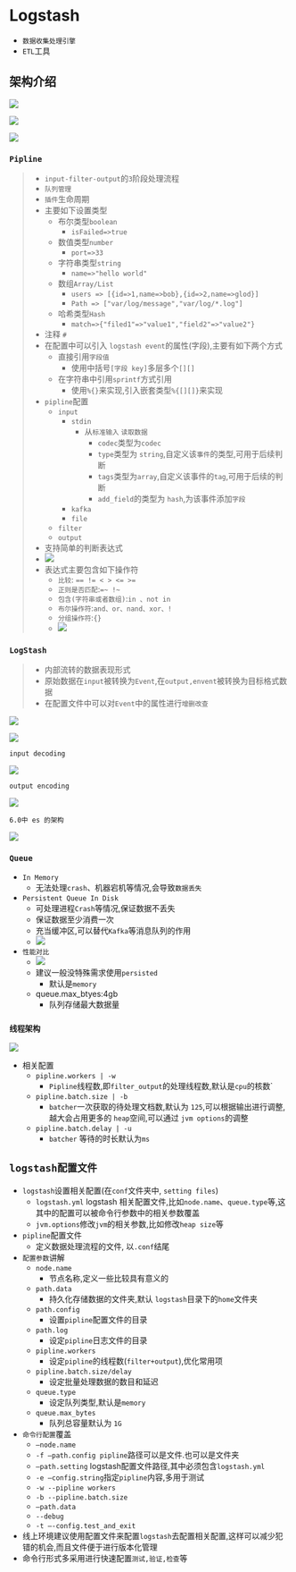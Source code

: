 # Logstash

- `数据收集处理引擎`
- `ETL`工具

## 架构介绍

![](./images/logstash.png)

![](./images/Snipaste_2019-06-20_21-48-01.png)

![](./images/Snipaste_2019-06-20_21-48-28.png)

### `Pipline`

> - `input-filter-output`的`3`阶段处理流程
> - `队列管理`
> - `插件`生命周期
> - 主要如下设置类型
>   - 布尔类型`boolean`
>     - `isFailed=>true`
>   - 数值类型`number`
>     - `port=>33`
>   - 字符串类型`string`
>     - `name=>"hello world"`
>   - 数组`Array/List`
>     - `users => [{id=>1,name=>bob},{id=>2,name=>glod}]`
>     - `Path => ["var/log/message","var/log/*.log"]`
>   - 哈希类型`Hash`
>     - `match=>{"filed1"=>"value1","field2"=>"value2"}`
> - 注释 `#`
> - 在配置中可以引入 `logstash event`的属性(字段),主要有如下两个方式
>   - 直接引用`字段值`
>     - 使用中括号`[字段 key]`多层多个`[][]`
>   - 在字符串中引用`sprintf`方式引用
>     - 使用`%{}`来实现,引入嵌套类型`%{[][]}`来实现
> - `pipline`配置
>   - `input`
>     - `stdin`
>       - 从`标准输入` `读取数据`
>         - `codec`类型为`codec`
>         - `type`类型为 `string`,自定义该`事件`的类型,可用于后续判断
>         - `tags`类型为`array`,自定义该事件的`tag`,可用于后续的判断
>         - `add_field`的类型为 `hash`,为该事件添加`字段`
>     - `kafka`
>     - `file`
>   - `filter`
>   - `output`
> - 支持简单的判断表达式
> - ![](./images/Snipaste_2019-06-21_00-44-04.png)
> - 表达式主要包含如下操作符
>   - `比较`: `== != < > <= >=`
>   - `正则是否匹配`:`=~ !~`
>   - `包含(字符串或者数组)`:`in 、not in`
>   - `布尔操作符`:`and、or、nand、xor、!`
>   - `分组操作符`:`{}`
>   - ![](./images/Snipaste_2019-06-21_00-50-31.png)

### `LogStash`

> - 内部流转的数据表现形式
> - 原始数据在`input`被转换为`Event`,在`output,envent`被转换为目标格式数据
> - 在配置文件中可以对`Event`中的属性进行`增删改查`

![](./images/Snipaste_2019-06-20_21-51-21.png)

![](./images/Snipaste_2019-06-20_21-52-12.png)

`input decoding`

![](./images/Snipaste_2019-06-20_21-53-13.png)

`output encoding`

![](./images/Snipaste_2019-06-20_21-56-20.png)

`6.0中 es 的架构`

![](./images/Snipaste_2019-06-20_22-01-14.png)

### `Queue`

- `In Memory`
  - 无法处理`crash`、机器宕机等情况,会导致`数据丢失`
- `Persistent Queue In Disk`
  - 可处理进程`Crash`等情况,保证数据不丢失
  - 保证数据至少消费一次
  - 充当缓冲区,可以替代`Kafka`等消息队列的作用
  - ![](./images/Snipaste_2019-06-20_22-21-25.png)
- `性能对比`
  - ![](./images/Snipaste_2019-06-20_22-22-04.png)
  - 建议一般没特殊需求使用`persisted`
    - 默认是`memory`
  - queue.max_btyes:4gb
    - 队列存储最大数据量

### `线程架构`

![](./images/Snipaste_2019-06-20_22-25-59.png)

- 相关配置
  - `pipline.workers | -w`
    - `Pipline`线程数,即`filter_output`的处理线程数,默认是`cpu`的核数`
  - `pipline.batch.size | -b`
    - `batcher`一次获取的待处理文档数,默认为 `125`,可以根据输出进行调整,越大会占用更多的 `heap`空间,可以通过 `jvm options`的调整
  - `pipline.batch.delay | -u`
    - `batcher` 等待的时长默认为`ms`

## `logstash配置文件`

- `logstash`设置相关配置(在`conf`文件夹中, `setting files`)
  - `logstash.yml` logstash 相关配置文件,比如`node.name`、`queue.type`等,这其中的配置可以被命令行参数中的相关参数覆盖
  - `jvm.options`修改`jvm`的相关参数,比如修改`heap size`等
- `pipline`配置文件
  - 定义数据处理流程的文件, 以`.conf`结尾
- `配置参数`讲解
  - `node.name`
    - 节点名称,定义一些比较具有意义的
  - `path.data`
    - 持久化存储数据的文件夹,默认 `logstash`目录下的`home`文件夹
  - `path.config`
    - 设置`pipline`配置文件的目录
  - `path.log`
    - 设定`pipline`日志文件的目录
  - `pipline.workers`
    - 设定`pipline`的线程数(`filter+output`),优化常用项
  - `pipline.batch.size/delay`
    - 设定批量处理数据的数目和延迟
  - `queue.type`
    - 设定队列类型,默认是`memory`
  - `queue.max_bytes`
    - 队列总容量默认为 `1G`
- `命令行配置`覆盖
  - `—node.name`
  - `-f —path.config pipline`路径可以是文件.也可以是文件夹
  - `—path.setting` logstash配置文件路径,其中必须包含`logstash.yml`
  - `-e —config.string`指定`pipline`内容,多用于测试
  - `-w --pipline workers`
  - `-b --pipline.batch.size`
  - `—path.data`
  - `--debug`
  - `-t —-config.test_and_exit`
- 线上环境建议使用配置文件来配置`logstash`去配置相关配置,这样可以减少犯错的机会,而且文件便于进行版本化管理
- 命令行形式多采用进行快速配置`测试,验证,检查`等



